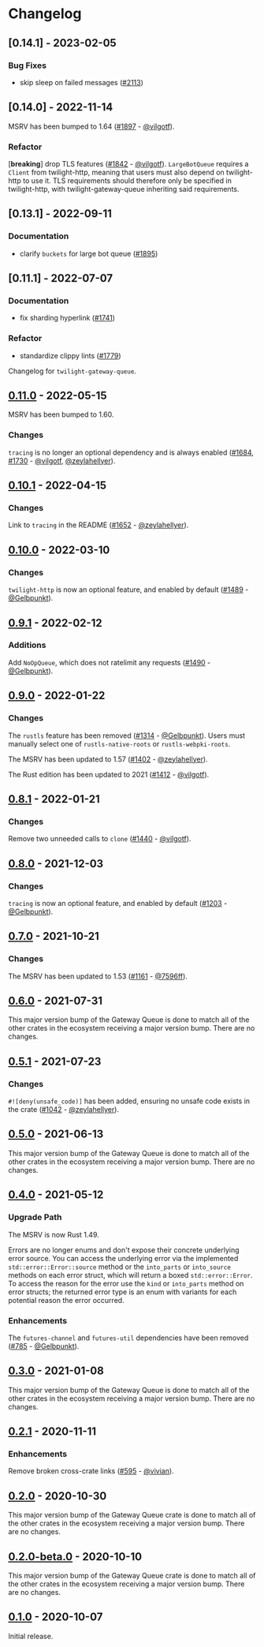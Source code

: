 # Changelog

## [0.14.1] - 2023-02-05

### Bug Fixes

- skip sleep on failed messages ([#2113](https://github.com/twilight-rs/twilight/issues/2113))

## [0.14.0] - 2022-11-14

MSRV has been bumped to 1.64 ([#1897] - [@vilgotf]).

### Refactor

[**breaking**] drop TLS features ([#1842] - [@vilgotf]). `LargeBotQueue`
requires a `Client` from twilight-http, meaning that users must also depend on
twilight-http to use it. TLS requirements should therefore only be specified in
twilight-http, with twilight-gateway-queue inheriting said requirements.

[#1842]: https://github.com/twilight-rs/twilight/issues/1842
[#1897]: https://github.com/twilight-rs/twilight/issues/1897

## [0.13.1] - 2022-09-11

### Documentation

- clarify `buckets` for large bot queue ([#1895](https://github.com/twilight-rs/twilight/issues/1895))

## [0.11.1] - 2022-07-07

### Documentation

- fix sharding hyperlink ([#1741](https://github.com/twilight-rs/twilight/issues/1741))

### Refactor

- standardize clippy lints ([#1779](https://github.com/twilight-rs/twilight/issues/1779))

Changelog for `twilight-gateway-queue`.

## [0.11.0] - 2022-05-15

MSRV has been bumped to 1.60.

### Changes

`tracing` is no longer an optional dependency and is always enabled
([#1684], [#1730] - [@vilgotf], [@zeylahellyer]).

[#1730]: https://github.com/twilight-rs/twilight/pull/1730
[#1684]: https://github.com/twilight-rs/twilight/pull/1684

## [0.10.1] - 2022-04-15

### Changes

Link to `tracing` in the README ([#1652] - [@zeylahellyer]).

[#1652]: https://github.com/twilight-rs/twilight/pull/1652

## [0.10.0] - 2022-03-10

### Changes

`twilight-http` is now an optional feature, and enabled by default ([#1489] -
[@Gelbpunkt]).

[#1489]: https://github.com/twilight-rs/twilight/pull/1489

## [0.9.1] - 2022-02-12

### Additions

Add `NoOpQueue`, which does not ratelimit any requests ([#1490] - [@Gelbpunkt]).

[#1490]: https://github.com/twilight-rs/twilight/pull/1490

## [0.9.0] - 2022-01-22

### Changes

The `rustls` feature has been removed ([#1314] - [@Gelbpunkt]). Users must
manually select one of `rustls-native-roots` or `rustls-webpki-roots`.

The MSRV has been updated to 1.57 ([#1402] - [@zeylahellyer]).

The Rust edition has been updated to 2021 ([#1412] - [@vilgotf]).

[#1314]: https://github.com/twilight-rs/twilight/pull/1314
[#1402]: https://github.com/twilight-rs/twilight/pull/1402
[#1412]: https://github.com/twilight-rs/twilight/pull/1412

## [0.8.1] - 2022-01-21

### Changes

Remove two unneeded calls to `clone` ([#1440] - [@vilgotf]).

[#1440]: https://github.com/twilight-rs/twilight/pull/1440

## [0.8.0] - 2021-12-03

### Changes

`tracing` is now an optional feature, and enabled by default ([#1203] -
[@Gelbpunkt]).

[#1203]: https://github.com/twilight-rs/twilight/pull/1203

## [0.7.0] - 2021-10-21

### Changes

The MSRV has been updated to 1.53 ([#1161] - [@7596ff]).

[#1161]: https://github.com/twilight-rs/twilight/pull/1147

## [0.6.0] - 2021-07-31

This major version bump of the Gateway Queue is done to match all of the other
crates in the ecosystem receiving a major version bump. There are no changes.

## [0.5.1] - 2021-07-23

### Changes

`#![deny(unsafe_code)]` has been added, ensuring no unsafe code exists in the
crate ([#1042] - [@zeylahellyer]).

[#1042]: https://github.com/twilight-rs/twilight/pull/1042

## [0.5.0] - 2021-06-13

This major version bump of the Gateway Queue is done to match all of the other
crates in the ecosystem receiving a major version bump. There are no changes.

## [0.4.0] - 2021-05-12

### Upgrade Path

The MSRV is now Rust 1.49.

Errors are no longer enums and don't expose their concrete underlying error
source. You can access the underlying error via the implemented
`std::error::Error::source` method or the `into_parts` or `into_source` methods
on each error struct, which will return a boxed `std::error::Error`. To access
the reason for the error use the `kind` or `into_parts` method on error structs;
the returned error type is an enum with variants for each potential reason the
error occurred.

### Enhancements

The `futures-channel` and `futures-util` dependencies have been removed
([#785] - [@Gelbpunkt]).

[#785]: https://github.com/twilight-rs/twilight/pull/785

## [0.3.0] - 2021-01-08

This major version bump of the Gateway Queue is done to match all of the other
crates in the ecosystem receiving a major version bump. There are no changes.

## [0.2.1] - 2020-11-11

### Enhancements

Remove broken cross-crate links ([#595] - [@vivian]).

## [0.2.0] - 2020-10-30

This major version bump of the Gateway Queue crate is done to match all of the
other crates in the ecosystem receiving a major version bump. There are no
changes.

## [0.2.0-beta.0] - 2020-10-10

This major version bump of the Gateway Queue crate is done to match all of the
other crates in the ecosystem receiving a major version bump. There are no
changes.

## [0.1.0] - 2020-10-07

Initial release.

[@7596ff]: https://github.com/7596ff
[@Gelbpunkt]: https://github.com/Gelbpunkt
[@vilgotf]: https://github.com/vilgotf
[@vivian]: https://github.com/vivian
[@zeylahellyer]: https://github.com/zeylahellyer

[#595]: https://github.com/twilight-rs/twilight/pull/595

[0.11.0]: https://github.com/twilight-rs/twilight/releases/tag/gateway-queue-0.11.0
[0.10.1]: https://github.com/twilight-rs/twilight/releases/tag/gateway-queue-0.10.1
[0.10.0]: https://github.com/twilight-rs/twilight/releases/tag/gateway-queue-0.10.0
[0.9.1]: https://github.com/twilight-rs/twilight/releases/tag/gateway-queue-0.9.1
[0.9.0]: https://github.com/twilight-rs/twilight/releases/tag/gateway-queue-0.9.0
[0.8.1]: https://github.com/twilight-rs/twilight/releases/tag/gateway-queue-0.8.1
[0.8.0]: https://github.com/twilight-rs/twilight/releases/tag/gateway-queue-0.8.0
[0.7.0]: https://github.com/twilight-rs/twilight/releases/tag/gateway-queue-0.7.0
[0.6.0]: https://github.com/twilight-rs/twilight/releases/tag/gateway-queue-0.6.0
[0.5.1]: https://github.com/twilight-rs/twilight/releases/tag/gateway-queue-0.5.1
[0.5.0]: https://github.com/twilight-rs/twilight/releases/tag/gateway-queue-0.5.0
[0.4.0]: https://github.com/twilight-rs/twilight/releases/tag/gateway-queue-0.4.0
[0.3.0]: https://github.com/twilight-rs/twilight/releases/tag/gateway-queue-v0.3.0
[0.2.1]: https://github.com/twilight-rs/twilight/releases/tag/gateway-queue-v0.2.1
[0.2.0]: https://github.com/twilight-rs/twilight/releases/tag/gateway-queue-v0.2.0
[0.2.0-beta.0]: https://github.com/twilight-rs/twilight/releases/tag/gateway-queue-v0.2.0-beta.0
[0.1.0]: https://github.com/twilight-rs/twilight/releases/tag/gateway-queue-v0.1.0
